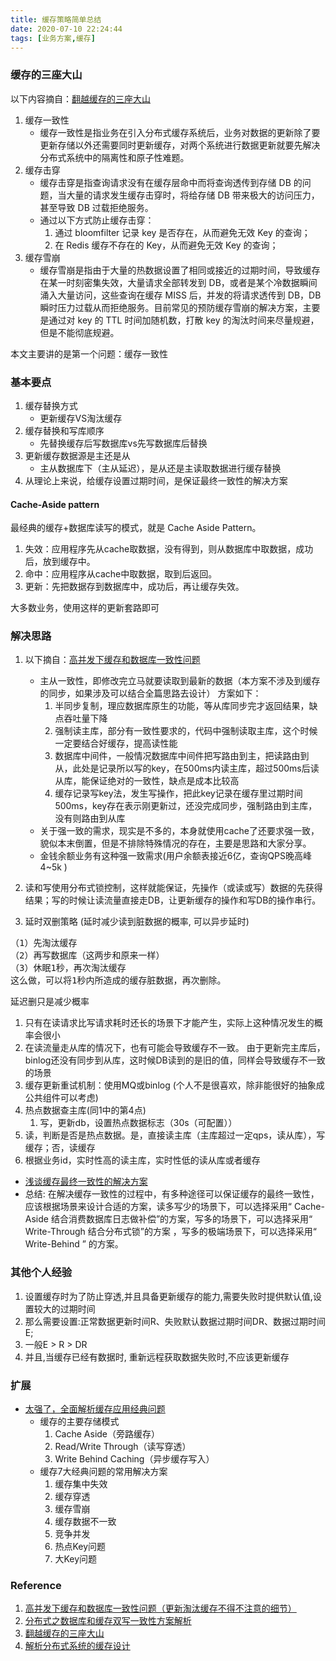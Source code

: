 ```yaml
---
title: 缓存策略简单总结
date: 2020-07-10 22:24:44
tags: [业务方案,缓存]
---
```


### 缓存的三座大山
以下内容摘自：[翻越缓存的三座大山](https://mp.weixin.qq.com/s/ziJ8OFiLA1it3sQvycN7Mg)
1. 缓存一致性
	- 缓存一致性是指业务在引入分布式缓存系统后，业务对数据的更新除了要更新存储以外还需要同时更新缓存，对两个系统进行数据更新就要先解决分布式系统中的隔离性和原子性难题。
2. 缓存击穿
	- 缓存击穿是指查询请求没有在缓存层命中而将查询透传到存储 DB 的问题，当大量的请求发生缓存击穿时，将给存储 DB 带来极大的访问压力，甚至导致 DB 过载拒绝服务。
	- 通过以下方式防止缓存击穿：
		1. 通过 bloomfilter 记录 key 是否存在，从而避免无效 Key 的查询；
		2. 在 Redis 缓存不存在的 Key，从而避免无效 Key 的查询；
3. 缓存雪崩	
	- 缓存雪崩是指由于大量的热数据设置了相同或接近的过期时间，导致缓存在某一时刻密集失效，大量请求全部转发到 DB，或者是某个冷数据瞬间涌入大量访问，这些查询在缓存 MISS 后，并发的将请求透传到 DB，DB 瞬时压力过载从而拒绝服务。目前常见的预防缓存雪崩的解决方案，主要是通过对 key 的 TTL 时间加随机数，打散 key 的淘汰时间来尽量规避，但是不能彻底规避。

本文主要讲的是第一个问题：缓存一致性

### 基本要点

1. 缓存替换方式
	- 更新缓存VS淘汰缓存
2. 缓存替换和写库顺序
	- 先替换缓存后写数据库vs先写数据库后替换
3. 更新缓存数据源是主还是从
	- 主从数据库下（主从延迟），是从还是主读取数据进行缓存替换
4. 从理论上来说，给缓存设置过期时间，是保证最终一致性的解决方案

#### Cache-Aside pattern

最经典的缓存+数据库读写的模式，就是 Cache Aside Pattern。

1. 失效：应用程序先从cache取数据，没有得到，则从数据库中取数据，成功后，放到缓存中。
2. 命中：应用程序从cache中取数据，取到后返回。
3. 更新：先把数据存到数据库中，成功后，再让缓存失效。

大多数业务，使用这样的更新套路即可

### 解决思路

1. 以下摘自：[高并发下缓存和数据库一致性问题](https://blog.csdn.net/ZLHZHJ/article/details/80176988)
	- 主从一致性，即修改完立马就要读取到最新的数据（本方案不涉及到缓存的同步，如果涉及可以结合全篇思路去设计） 方案如下：
		1. 半同步复制，理应数据库原生的功能，等从库同步完才返回结果，缺点吞吐量下降
		2. 强制读主库，部分有一致性要求的，代码中强制读取主库，这个时候一定要结合好缓存，提高读性能
		3. 数据库中间件，一般情况数据库中间件把写路由到主，把读路由到从，此处是记录所以写的key，在500ms内读主库，超过500ms后读从库，能保证绝对的一致性，缺点是成本比较高
		4. 缓存记录写key法，发生写操作，把此key记录在缓存里过期时间500ms，key存在表示刚更新过，还没完成同步，强制路由到主库，没有则路由到从库
	- 关于强一致的需求，现实是不多的，本身就使用cache了还要求强一致，貌似本末倒置，但是不排除特殊情况的存在，主要是思路和大家分享。
	- 金钱余额业务有这种强一致需求(用户余额表接近6亿，查询QPS晚高峰4~5k )

2. 读和写使用分布式锁控制，这样就能保证，先操作（或读或写）数据的先获得结果；写的时候让读流量直接走DB，让更新缓存的操作和写DB的操作串行。
3. 延时双删策略 (延时减少读到脏数据的概率, 可以异步延时)
<pre>
（1）先淘汰缓存
（2）再写数据库（这两步和原来一样）
（3）休眠1秒，再次淘汰缓存
这么做，可以将1秒内所造成的缓存脏数据，再次删除。
</pre>
延迟删只是减少概率
  1. 只有在读请求比写请求耗时还长的场景下才能产生，实际上这种情况发生的概率会很小
  2. 在读流量走从库的情况下，也有可能会导致缓存不一致。
    由于更新完主库后，binlog还没有同步到从库，这时候DB读到的是旧的值，同样会导致缓存不一致的场景
4. 缓存更新重试机制：使用MQ或binlog (个人不是很喜欢，除非能很好的抽象成公共组件可以考虑)
5. 热点数据查主库(同1中的第4点)  
	1. 写，更新db，设置热点数据标志（30s（可配置））
  2. 读，判断是否是热点数据。是，直接读主库（主库超过一定qps，读从库），写缓存；否，读缓存
6. 根据业务id，实时性高的读主库，实时性低的读从库或者缓存


+ [浅谈缓存最终一致性的解决方案](https://mp.weixin.qq.com/s/Y9S89MT0uAobzRKgYVrI9Q)
+ 总结: 在解决缓存一致性的过程中，有多种途径可以保证缓存的最终一致性，应该根据场景来设计合适的方案，读多写少的场景下，可以选择采用“ Cache-Aside 结合消费数据库日志做补偿”的方案，写多的场景下，可以选择采用“ Write-Through 结合分布式锁”的方案 ，写多的极端场景下，可以选择采用“ Write-Behind ” 的方案。

### 其他个人经验
1. 设置缓存时为了防止穿透,并且具备更新缓存的能力,需要失败时提供默认值,设置较大的过期时间
2. 那么需要设置:正常数据更新时间R、失败默认数据过期时间DR、数据过期时间E;
3. 一般E > R > DR
4. 并且,当缓存已经有数据时, 重新远程获取数据失败时,不应该更新缓存


### 扩展
+ [太强了，全面解析缓存应用经典问题](https://mp.weixin.qq.com/s/xRVUEtbOhCHZHaBa0YQwTQ)
	- 缓存的主要存储模式
		1.  Cache Aside（旁路缓存）
		2.  Read/Write Through（读写穿透）
		3.  Write Behind Caching（异步缓存写入）
	-  缓存7大经典问题的常用解决方案
		1. 缓存集中失效
		2. 缓存穿透
		3. 缓存雪崩
		4. 缓存数据不一致
		5. 竞争并发
		6. 热点Key问题
		7. 大Key问题

### Reference

1. [高并发下缓存和数据库一致性问题（更新淘汰缓存不得不注意的细节）](https://blog.csdn.net/ZLHZHJ/article/details/80176988)
2. [分布式之数据库和缓存双写一致性方案解析](https://www.cnblogs.com/rjzheng/p/9041659.html)
3. [翻越缓存的三座大山](https://mp.weixin.qq.com/s/ziJ8OFiLA1it3sQvycN7Mg)
4. [解析分布式系统的缓存设计](https://juejin.cn/post/7085530088628256776)
